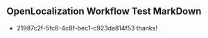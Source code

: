 ## OpenLocalization Workflow Test MarkDown
* 21987c2f-5fc8-4c8f-bec1-c923da814f53 thanks!

<!--HONumber=Jul16_HO2-->


